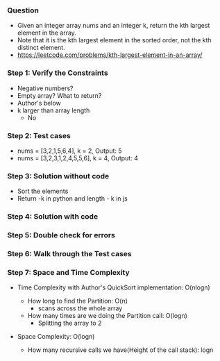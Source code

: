 ### Question

* Given an integer array nums and an integer k, return the kth largest element in the array.
* Note that it is the kth largest element in the sorted order, not the kth distinct element.
* https://leetcode.com/problems/kth-largest-element-in-an-array/

### Step 1: Verify the Constraints

* Negative numbers?
* Empty array? What to return?
* Author's below
* k larger than array length
  * No


### Step 2: Test cases

* nums = [3,2,1,5,6,4], k = 2, Output: 5
* nums = [3,2,3,1,2,4,5,5,6], k = 4, Output: 4

### Step 3: Solution without code

* Sort the elements
* Return -k in python and length - k in js

### Step 4: Solution with code

### Step 5: Double check for errors

### Step 6: Walk through the Test cases

### Step 7: Space and Time Complexity

* Time Complexity with Author's QuickSort implementation: O(nlogn)
  * How long to find the Partition: O(n)
    * scans across the whole array
  * How many times are we doing the Partition call: O(logn)
    * Splitting the array to 2

* Space Complexity: O(logn)
  * How many recursive calls we have(Height of the call stack): logn